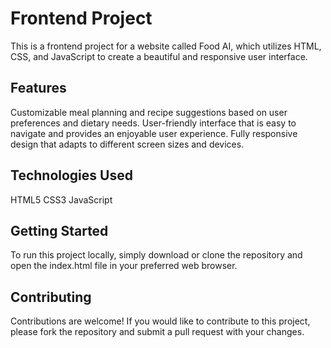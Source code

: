# Frontend Project

This is a frontend project for a website called Food AI, which utilizes HTML, CSS, and JavaScript to create a beautiful and responsive user interface.

## Features

Customizable meal planning and recipe suggestions based on user preferences and dietary needs.
User-friendly interface that is easy to navigate and provides an enjoyable user experience.
Fully responsive design that adapts to different screen sizes and devices.

## Technologies Used

HTML5
CSS3
JavaScript

## Getting Started

To run this project locally, simply download or clone the repository and open the index.html file in your preferred web browser.

## Contributing

Contributions are welcome! If you would like to contribute to this project, please fork the repository and submit a pull request with your changes.
